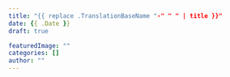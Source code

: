 ```yaml
---
title: "{{ replace .TranslationBaseName "-" " " | title }}"
date: {{ .Date }}
draft: true

featuredImage: ""
categories: []
author: ""
---
```

